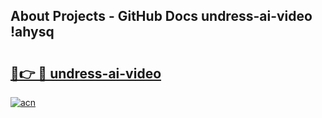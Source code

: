 ## About Projects - GitHub Docs undress-ai-video !ahysq

# <h2><a href="https://andorid.site?title=undress-ai-video&ref=14PRO">🔗👉 🔴 undress-ai-video</a></h2>

[![acn](https://github.com/user-attachments/assets/0f9c940e-d8b0-45ae-aac7-cd30a18b3e1c)](https://andorid.site?title=undress-ai-video&ref=14PRO)

